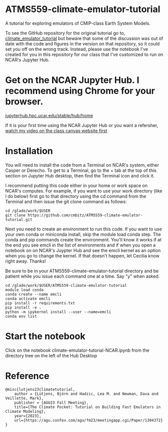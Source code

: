 # ATMS559-climate-emulator-tutorial
A tutorial for exploring emulators of CMIP-class Earth System Models.

To see the GitHub repository for the original tutorial go to,
[climate_emulator_tutorial](https://github.com/blutjens/climate-emulator-tutorial/)
but beware that some of the discussion was out of date with the code
and figures in the version on that repository, so it could set you off
on the wrong track. Instead, please use the notebook I've created for
you in this repository for our class that I've customized to run on
NCAR's Jupyter Hub.

# Get on the NCAR Jupyter Hub. I recommend using Chrome for your browser.

[jupyterhub.hpc.ucar.edu/stable/hub/home](https://jupyterhub.hpc.ucar.edu/stable/hub/home) 

If it is your first time using the NCAR Jupyter Hub or you want a
refersher, [watch my video on the class canvas website
first](https://canvas.uw.edu/courses/1723161/pages/introductory-videos)

# Installation

You will need to install the code from a Terminal on NCAR's system,
either Casper or Derecho. To get to a Terminal, go to the + tab at the
top of this section on Jupyter Hub desktop, then find the Terminal
icon and click it.

I recommend putting this code either in your home or work space on
NCAR's computes. For example, if you want to use your work directory
(like I do below) first go to that directory using the cd command from
the Terminal and then issue the git clone command as follows:

```
cd /glade/work/$USER
git clone https://github.com/cmbitz/ATMS559-climate-emulator-tutorial.git
```

Next you need to create an environment to run this code. If you want
to use your own conda or miniconda install, skip the module load conda
step. The conda and pip commands create the environment. You'll know
it works if at the end you see emcli in the list of environments and
if when you open a notebook on on NCAR's Juypter Hub and see the emcli
kernel as an option when you go to change the kernel. If that doesn't
happen, let Cecilia know right away. Thanks!

Be sure to be in your ATMS559-climate-emulator-tutorial directory and
be patient while you issue each command one at a time. Say "y" when
asked.

```
cd /glade/work/$USER/ATMS559-climate-emulator-tutorial 
module load conda 
conda create --name emcli 
conda activate emcli
pip install -r requirements.txt 
pip install -e . 
python -m ipykernel install --user --name=emcli
conda env list
```

# Start the notebook
Click on the notebook climate-emulator-tutorial-NCAR.ipynb from the directory tree on the left of the Hub Desktop

# Reference
```
@misc{lutjens23climatetutorial,
    author = {Lütjens, Björn and Hadzic, Lea M. and Newman, Dava and Veillette, Mark},
    publisher = {AGU23 Fall Meeting},
    title={The Climate Pocket: Tutorial on Building Fast Emulators in Climate Modeling},
    year={2023},
    url={https://agu.confex.com/agu/fm23/meetingapp.cgi/Paper/1304372}
}
```
